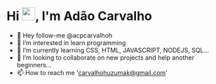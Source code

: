 <h1 align="left">Hi <img src="https://raw.githubusercontent.com/kaueMarques/kaueMarques/master/hi.gif" height="30px">, I'm Adão Carvalho</h1>
  

- 👋 Hey follow-me @acpcarvalhoh
- 👀 I’m interested in learn programming
- 🌱 I’m currently learning CSS, HTML, JAVASCRIPT, NODEJS, SQL...
- 💞️ I’m looking to collaborate on new projects and help another beginners...
- 📫 How to reach me 'carvalhohuzumak@gmail.com'

<!---
acpcarvalhoh/acpcarvalhoh is a ✨ special ✨ repository because its `README.md` (this file) appears on your GitHub profile.
You can click the Preview link to take a look at your changes.
--->
